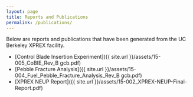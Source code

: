```yaml
---
layout: page
title: Reports and Publications
permalink: /publications/
---
```


Below are reports and publications that have been generated from the UC Berkeley XPREX facility.

- [Control Blade Insertion Experiment]({{ site.url }}/assets/15-005_CoBIE_Rev_B gcb.pdf)
- [Pebble Fracture Analysis]({{ site.url }}/assets/15-004_Fuel_Pebble_Fracture_Analysis_Rev_B gcb.pdf)
- [XPREX NEUP Report]({{ site.url }}/assets/15-002_XPREX-NEUP-Final-Report.pdf)
